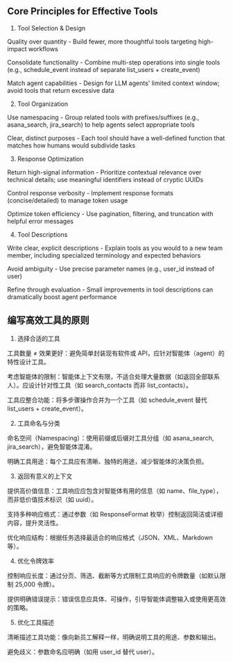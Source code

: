 ## Core Principles for Effective Tools

1. Tool Selection & Design

Quality over quantity - Build fewer, more thoughtful tools targeting high-impact workflows

Consolidate functionality - Combine multi-step operations into single tools (e.g., schedule_event instead of separate list_users + create_event)

Match agent capabilities - Design for LLM agents' limited context window; avoid tools that return excessive data

2. Tool Organization

Use namespacing - Group related tools with prefixes/suffixes (e.g., asana_search, jira_search) to help agents select appropriate tools

Clear, distinct purposes - Each tool should have a well-defined function that matches how humans would subdivide tasks

3. Response Optimization

Return high-signal information - Prioritize contextual relevance over technical details; use meaningful identifiers instead of cryptic UUIDs

Control response verbosity - Implement response formats (concise/detailed) to manage token usage

Optimize token efficiency - Use pagination, filtering, and truncation with helpful error messages

4. Tool Descriptions

Write clear, explicit descriptions - Explain tools as you would to a new team member, including specialized terminology and expected behaviors

Avoid ambiguity - Use precise parameter names (e.g., user_id instead of user)

Refine through evaluation - Small improvements in tool descriptions can dramatically boost agent performance


## 编写高效工具的原则

1. 选择合适的工具

工具数量 ≠ 效果更好：避免简单封装现有软件或 API，应针对智能体（agent）的特性设计工具。

考虑智能体的限制：智能体上下文有限，不适合处理大量数据（如返回全部联系人）。应设计针对性工具（如 search_contacts 而非 list_contacts）。

工具应整合功能：将多步骤操作合并为一个工具（如 schedule_event 替代 list_users + create_event）。

2. 工具命名与分类

命名空间（Namespacing）：使用前缀或后缀对工具分组（如 asana_search, jira_search），避免智能体混淆。

明确工具用途：每个工具应有清晰、独特的用途，减少智能体的决策负担。

3. 返回有意义的上下文

提供高价值信息：工具响应应包含对智能体有用的信息（如 name、file_type），而非低价值技术标识（如 uuid）。

支持多种响应格式：通过参数（如 ResponseFormat 枚举）控制返回简洁或详细内容，提升灵活性。

优化响应结构：根据任务选择最适合的响应格式（JSON、XML、Markdown 等）。

4. 优化令牌效率

控制响应长度：通过分页、筛选、截断等方式限制工具响应的令牌数量（如默认限制 25,000 令牌）。

提供明确错误提示：错误信息应具体、可操作，引导智能体调整输入或使用更高效的策略。

5. 优化工具描述

清晰描述工具功能：像向新员工解释一样，明确说明工具的用途、参数和输出。

避免歧义：参数命名应明确（如用 user_id 替代 user）。

